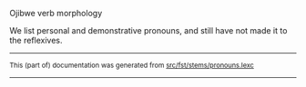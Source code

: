 
Ojibwe verb morphology                           

We list personal and demonstrative pronouns, and still have
not made it to the reflexives.

* * *

<small>This (part of) documentation was generated from [src/fst/stems/pronouns.lexc](https://github.com/giellalt/lang-ciw/blob/main/src/fst/stems/pronouns.lexc)</small>

---

